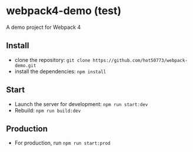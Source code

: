 # webpack4-demo (test)
A demo project for Webpack 4

## Install
- clone the repository: `git clone https://github.com/hot50773/webpack-demo.git`
- install the dependencies: `npm install`

## Start
- Launch the server for development: `npm run start:dev`
- Rebuild: `npm run build:dev`

## Production
- For production, run `npm run start:prod`
